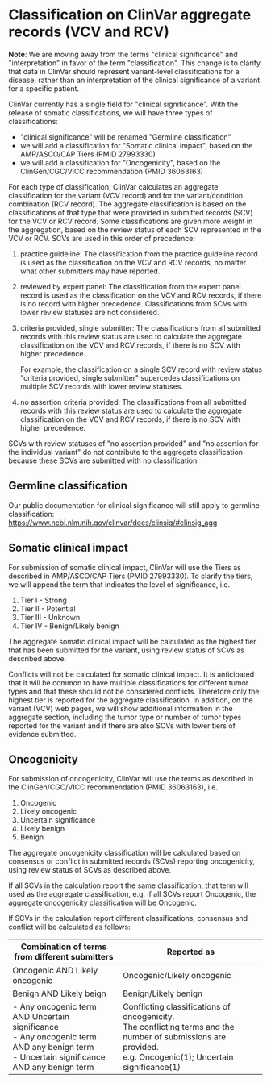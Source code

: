 # Classification on ClinVar aggregate records (VCV and RCV)


**Note**: We are moving away from the terms "clinical significance" and "interpretation" in favor of the term "classification". This change is to clarify
that data in ClinVar should represent variant-level classifications for a disease, rather than an interpretation of the clinical significance of a variant
for a specific patient.


ClinVar currently has a single field for "clinical significance". With the release of somatic classifications, we will have three types of classifications:
- "clinical significance" will be renamed "Germline classification"
- we will add a classification for "Somatic clinical impact", based on the AMP/ASCO/CAP Tiers (PMID 27993330)
- we will add a classification for "Oncogenicity", based on the ClinGen/CGC/VICC recommendation (PMID 36063163)


For each type of classification, ClinVar calculates an aggregate classification for the variant (VCV record) and for the variant/condition combination 
(RCV record). The aggregate classification is based on the classifications of that type that were provided in submitted records (SCV) for the VCV or RCV
record. Some classifications are given more weight in the aggregation, based on the review status of each SCV represented in the VCV or RCV. 
SCVs are used in this order of precedence:

  1. practice guideline: The classification from the practice guideline record is used as the classification on the VCV and RCV records, 
     no matter what other submitters may have reported.
     

  2. reviewed by expert panel: The classification from the expert panel record is used as the classification on the VCV and RCV records, if there is no record with higher precedence. Classifications from SCVs with lower review statuses are not considered.


  3. criteria provided, single submitter: The classifications from all submitted records with this review status are used to calculate the aggregate classification on the VCV and RCV records, if there is no SCV with higher precedence.


     For example, the classification on a single SCV record with review status "criteria provided, single submitter" supercedes classifications on multiple SCV records with lower review statuses.


  4. no assertion criteria provided: The classifications from all submitted records with this review status are used to calculate the aggregate 
    classification on the VCV and RCV records, if there is no SCV with higher precedence.


SCVs with review statuses of "no assertion provided" and "no assertion for the individual variant" do not contribute to the aggregate classification because these SCVs are submitted with no classification.


## Germline classification

Our public documentation for clinical significance will still apply to germline classification: 
https://www.ncbi.nlm.nih.gov/clinvar/docs/clinsig/#clinsig_agg


## Somatic clinical impact

For submission of somatic clinical impact, ClinVar will use the Tiers as described in AMP/ASCO/CAP Tiers (PMID 27993330). To clarify the tiers, we will 
append the term that indicates the level of significance, i.e.
  1. Tier I - Strong
  2. Tier II - Potential
  3. Tier III - Unknown
  4. Tier IV - Benign/Likely benign


The aggregate somatic clinical impact will be calculated as the highest tier that has been submitted for the variant, using review status of SCVs as described above.


Conflicts will not be calculated for somatic clinical impact. It is anticipated that it will be common to have multiple classifications for different tumor types and that these should not be considered conflicts. Therefore only the highest tier is reported for the aggregate classification. In addition, on the variant (VCV) web pages, we will show additional information in the aggregate section, including the tumor type or number of tumor types reported for the variant and if there are also SCVs with lower tiers of evidence submitted.


## Oncogenicity

For submission of oncogenicity, ClinVar will use the terms as described in the ClinGen/CGC/VICC recommendation (PMID 36063163), i.e.
  1. Oncogenic
  2. Likely oncogenic
  3. Uncertain significance
  4. Likely benign
  5. Benign


The aggregate oncogenicity classification will be calculated based on consensus or conflict in submitted records (SCVs) reporting oncogenicity, using review status of SCVs as described above.

If all SCVs in the calculation report the same classification, that term will used as the aggregate classification, e.g. if all SCVs report Oncogenic, the aggregate oncogenicity classification will be Oncogenic.

If SCVs in the calculation report different classifications, consensus and conflict will be calculated as follows:


|   Combination of terms from different submitters	|  Reported as								|
|  ---------------------------------------------------------- | --------------------------------------------|
|   Oncogenic	AND Likely oncogenic			|  Oncogenic/Likely oncogenic						|
|   Benign AND Likely beign				|  Benign/Likely benign							|
|   - Any oncogenic term AND Uncertain significance<br> - Any oncogenic term AND any benign term <br> - Uncertain significance AND any benign term			|  Conflicting classifications of oncogenicity.	<br> The conflicting terms and the number of submissions are provided. <br>	e.g. Oncogenic(1); Uncertain significance(1)			|